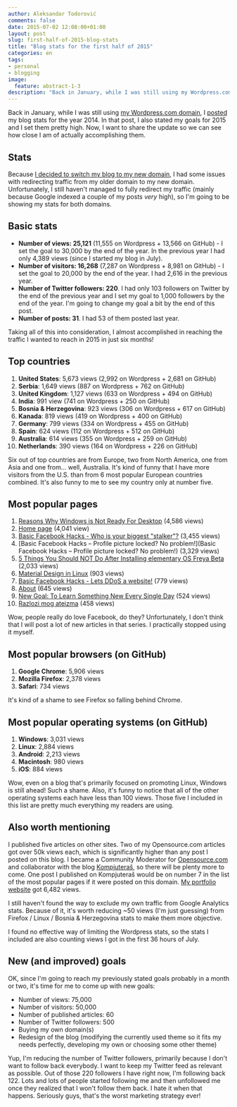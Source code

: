 ```yaml
---
author: Aleksandar Todorović
comments: false
date: 2015-07-02 12:08:00+01:00
layout: post
slug: first-half-of-2015-blog-stats
title: "Blog stats for the first half of 2015"
categories: en
tags:
- personal
- blogging
image:
  feature: abstract-1-3
description: "Back in January, while I was still using my Wordpress.com domain, I posted my blog stats for the year 2014. In that post, I also stated my goals for 2015 and I set them pretty high. Now, I want to share the update so we can see how close I am of actually accomplishing them."
---
```


Back in January, while I was still using [my Wordpress.com domain](https://aleksandartodorovic.wordpress.com/), I [posted](https://aleksandartodorovic.wordpress.com/2015/01/01/blog-stats-2014/) my blog stats for the year 2014.
In that post, I also stated my goals for 2015 and I set them pretty high. Now, I want to share the update so we can see how close I am of actually accomplishing them.

## Stats

Because [I decided to switch my blog to my new domain](https://r3bl.github.io/en/why-switching-to-github-and-jekyll/), I had some issues with redirecting traffic from my older domain to my new domain. Unfortunately, I still haven't managed to fully redirect my traffic (mainly because Google indexed a couple of my posts _very_ high), so I'm going to be showing my stats for both domains.

## Basic stats

* **Number of views: 25,121** (11,555 on Wordpress + 13,566 on GitHub) - I set the goal to 30,000 by the end of the year. In the previous year I had only 4,389 views (since I started my blog in July).
* **Number of visitors: 16,268** (7,287 on Wordpress + 8,981 on GitHub) - I set the goal to 20,000 by the end of the year. I had 2,616 in the previous year.
* **Number of Twitter followers: 220**. I had only 103 followers on Twitter by the end of the previous year and I set my goal to 1,000 followers by the end of the year. I'm going to change my goal a bit by the end of this post.
* **Number of posts: 31**. I had 53 of them posted last year.

Taking all of this into consideration, I almost accomplished in reaching the traffic I wanted to reach in 2015 in just six months!

## Top countries

1. **United States**: 5,673 views (2,992 on Wordpress + 2,681 on GitHub)
2. **Serbia**: 1,649 views (887 on Wordpress + 762 on GitHub)
3. **United Kingdom**: 1,127 views (633 on Wordpress + 494 on GitHub)
4. **India**: 991 view (741 on Wordpress + 250 on GitHub)
5. **Bosnia & Herzegovina**: 923 views (306 on Wordpress + 617 on GitHub)
6. **Kanada**: 819 views (419 on Wordpress + 400 on GitHub)
7. **Germany**: 799 views (334 on Wordpress + 455 on GitHub)
8. **Spain**: 624 views (112 on Wordpress + 512 on GitHub)
9. **Australia**: 614 views (355 on Wordpress + 259 on GitHub)
10. **Netherlands**: 390 views (164 on Wordpress + 226 on GitHub)

Six out of top countries are from Europe, two from North America, one from Asia and one from... well, Australia. It's kind of funny that I have more visitors from the U.S. than from 6 most popular European countries combined. It's also funny to me to see my country only at number five.

## Most popular pages

1. [Reasons Why Windows is Not Ready For Desktop](https://r3bl.github.io/en/why-windows-is-not-ready-for-desktop/) (4,586 views)
2. [Home page](https://r3bl.github.io/) (4,041 view)
3. [Basic Facebook Hacks - Who is your biggest "stalker"?](https://r3bl.github.io/en/facebook-hack-no1/) (3,455 views)
4. [Basic Facebook Hacks – Profile picture locked? No problem!](Basic Facebook Hacks – Profile picture locked? No problem!) (3,329 views)
5. [5 Things You Should NOT Do After Installing elementary OS Freya Beta](https://r3bl.github.io/en/things-NOT-to-do-after-installing-freya-beta/) (2,033 views)
6. [Material Design in Linux](https://r3bl.github.io/en/material-design-in-linux/) (903 views)
7. [Basic Facebook Hacks - Lets DDoS a website!](https://r3bl.github.io/en/facebook-hack-no4/) (779 views)
8. [About](https://r3bl.github.io/about) (645 views)
9. [New Goal: To Learn Something New Every Single Day](https://r3bl.github.io/en/learn-something-every-day/) (524 views)
10. [Razlozi mog ateizma](https://r3bl.github.io/bs/razlozi-iza-mog-ateizma/) (458 views)

Wow, people really do love Facebook, do they? Unfortunately, I don't think that I will post a lot of new articles in that series. I practically stopped using it myself.

## Most popular browsers (on GitHub)

1. **Google Chrome**: 5,906 views
2. **Mozilla Firefox**: 2,378 views
3. **Safari**: 734 views

It's kind of a shame to see Firefox so falling behind Chrome.

## Most popular operating systems (on GitHub)

1. **Windows**: 3,031 views
2. **Linux**: 2,884 views
3. **Android**: 2,213 views
4. **Macintosh**: 980 views
5. **iOS**: 884 views

Wow, even on a blog that's primarily focused on promoting Linux, Windows is still ahead! Such a shame. Also, it's funny to notice that all of the other operating systems each have less than 100 views. Those five I included in this list are pretty much everything my readers are using.

## Also worth mentioning

I published five articles on other sites. Two of my Opensource.com articles got over 50k views each, which is significantly higher than any post I posted on this blog. I became a Community Moderator for [Opensource.com](http://opensource.com) and collaborator with the blog [Kompjuteraš](http://kompjuteras.com), so there will be plenty more to come. One post I published on Kompjuteraš would be on number 7 in the list of the most popular pages if it were posted on this domain. [My portfolio website](http://aleksandar-todorovic.github.io/) got 6,482 views.

I still haven't found the way to exclude my own traffic from Google Analytics stats. Because of it, it's worth reducing ~50 views (I'm just guessing) from Firefox / Linux / Bosnia & Herzegovina stats to make them more objective.

I found no effective way of limiting the Wordpress stats, so the stats I included are also counting views I got in the first 36 hours of July.

## New (and improved) goals

OK, since I'm going to reach my previously stated goals probably in a month or two, it's time for me to come up with new goals:

* Number of views: 75,000
* Number of visitors: 50,000
* Number of published articles: 60
* Number of Twitter followers: 500
* Buying my own domain(s)
* Redesign of the blog (modifying the currently used theme so it fits my needs perfectly, developing my own or choosing some other theme)

Yup, I'm reducing the number of Twitter followers, primarily because I don't want to follow back everybody. I want to keep my Twitter feed as relevant as possible. Out of those 220 followers I have right now, I'm following back 122. Lots and lots of people started following me and then unfollowed me once they realized that I won't follow them back. I hate it when that happens. Seriously guys, that's the worst marketing strategy ever!
